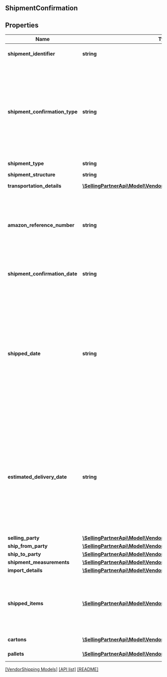 ## ShipmentConfirmation

## Properties

Name | Type | Description | Notes
------------ | ------------- | ------------- | -------------
**shipment_identifier** | **string** | Unique shipment ID (not used over the last 365 days). |
**shipment_confirmation_type** | **string** | Indicates if this shipment confirmation is the initial confirmation, or intended to replace an already posted shipment confirmation. If replacing an existing shipment confirmation, be sure to provide the identical shipmentIdentifier and sellingParty information as in the previous confirmation. |
**shipment_type** | **string** | The type of shipment. | [optional]
**shipment_structure** | **string** | Shipment hierarchical structure. | [optional]
**transportation_details** | [**\SellingPartnerApi\Model\VendorShipping\TransportationDetails**](TransportationDetails.md) |  | [optional]
**amazon_reference_number** | **string** | The Amazon Reference Number is a unique identifier generated by Amazon for all Collect/WePay shipments when you submit  a routing request. This field is mandatory for Collect/WePay shipments. | [optional]
**shipment_confirmation_date** | **string** | Date on which the shipment confirmation was submitted. Must be in ISO 8601 format. |
**shipped_date** | **string** | The date and time of the departure of the shipment from the vendor&#39;s location. Vendors are requested to send ASNs within 30 minutes of departure from their warehouse/distribution center or at least 6 hours prior to the appointment time at the Amazon destination warehouse, whichever is sooner. Shipped date mentioned in the shipment confirmation should not be in the future. Must be in ISO 8601 format. | [optional]
**estimated_delivery_date** | **string** | The date and time on which the shipment is expected to reach buyer&#39;s warehouse. It needs to be an estimate based on the average transit time between ship from location and the destination. The exact appointment time will be provided by the buyer and is potentially not known when creating the shipment confirmation. Must be in ISO 8601 format. | [optional]
**selling_party** | [**\SellingPartnerApi\Model\VendorShipping\PartyIdentification**](PartyIdentification.md) |  |
**ship_from_party** | [**\SellingPartnerApi\Model\VendorShipping\PartyIdentification**](PartyIdentification.md) |  |
**ship_to_party** | [**\SellingPartnerApi\Model\VendorShipping\PartyIdentification**](PartyIdentification.md) |  |
**shipment_measurements** | [**\SellingPartnerApi\Model\VendorShipping\ShipmentMeasurements**](ShipmentMeasurements.md) |  | [optional]
**import_details** | [**\SellingPartnerApi\Model\VendorShipping\ImportDetails**](ImportDetails.md) |  | [optional]
**shipped_items** | [**\SellingPartnerApi\Model\VendorShipping\Item[]**](Item.md) | A list of the items in this shipment and their associated details. If any of the item detail fields are common at a carton or a pallet level, provide them at the corresponding carton or pallet level. |
**cartons** | [**\SellingPartnerApi\Model\VendorShipping\Carton[]**](Carton.md) | A list of the cartons in this shipment. | [optional]
**pallets** | [**\SellingPartnerApi\Model\VendorShipping\Pallet[]**](Pallet.md) | A list of the pallets in this shipment. | [optional]

[[VendorShipping Models]](../) [[API list]](../../Api) [[README]](../../../README.md)
